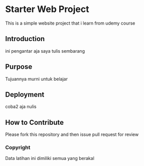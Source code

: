 # Starter Web Project

This is a simple website project that i learn from udemy course

## Introduction

ini pengantar aja saya tulis sembarang

## Purpose

Tujuannya murni untuk belajar

## Deployment

coba2 aja nulis

## How to Contribute
Please fork this repository and then issue pull request for review

### Copyright
Data latihan ini dimiliki semua yang berakal